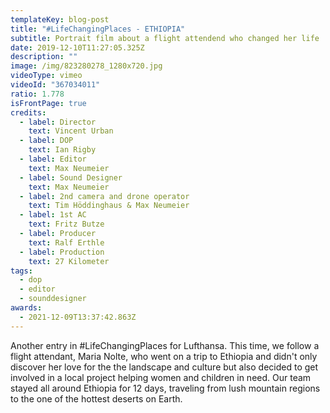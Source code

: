 ```yaml
---
templateKey: blog-post
title: "#LifeChangingPlaces - ETHIOPIA"
subtitle: Portrait film about a flight attendend who changed her life
date: 2019-12-10T11:27:05.325Z
description: ""
image: /img/823280278_1280x720.jpg
videoType: vimeo
videoId: "367034011"
ratio: 1.778
isFrontPage: true
credits:
  - label: Director
    text: Vincent Urban
  - label: DOP
    text: Ian Rigby
  - label: Editor
    text: Max Neumeier
  - label: Sound Designer
    text: Max Neumeier
  - label: 2nd camera and drone operator
    text: Tim Höddinghaus & Max Neumeier
  - label: 1st AC
    text: Fritz Butze
  - label: Producer
    text: Ralf Erthle
  - label: Production
    text: 27 Kilometer
tags:
  - dop
  - editor
  - sounddesigner
awards:
  - 2021-12-09T13:37:42.863Z
---
```

Another entry in #LifeChangingPlaces for Lufthansa. This time, we follow a flight attendant, Maria Nolte, who went on a trip to Ethiopia and didn't only discover her love for the the landscape and culture but also decided to get involved in a local project helping women and children in need. Our team stayed all around Ethiopia for 12 days, traveling from lush mountain regions to the one of the hottest deserts on Earth.
